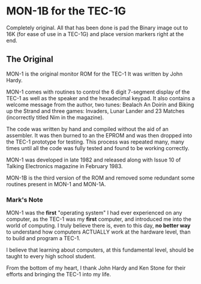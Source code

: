 # MON-1B for the TEC-1G

Completely original. All that has been done is pad the Binary image out to 16K (for ease of use in a TEC-1G) and place version markers right at the end.

## The Original

MON-1 is the original monitor ROM for the TEC-1 It was written by John Hardy.   

MON-1 comes with routines to control the 6 digit 7-segment display of the TEC-1 as well as the speaker and the hexadecimal keypad. It also contains a welcome message from the author, two tunes: Bealach An Doirín and Biking up the Strand and three games: Invaders, Lunar Lander and 23 Matches (incorrectly titled Nim in the magazine). 

The code was written by hand and compiled without the aid of an assembler. It was then burned to an the EPROM and was then dropped into the TEC-1 prototype for testing. This process was repeated many, many times until all the code was fully tested and found to be working correctly.  

MON-1 was developed in late 1982 and released along with Issue 10 of Talking Electronics magazine in February 1983.

MON-1B is the third version of the ROM and removed some redundant some routines present in MON-1 and MON-1A.

### Mark's Note
MON-1 was the **first** "operating system" I had ever experienced on any computer, as the TEC-1 was my **first** computer,
and introduced me into the world of computing.  I truly believe there is, even to this day,
**no better way** to understand how computers ACTUALLY work at the hardware level, than to build and program a TEC-1.

I believe that learning about computers, at this fundamental level, should be taught to every high school student.

From the bottom of my heart, I thank John Hardy and Ken Stone for their efforts and bringing the TEC-1 into my life.
